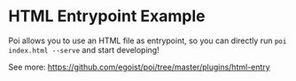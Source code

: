 # HTML Entrypoint Example

Poi allows you to use an HTML file as entrypoint, so you can directly run `poi index.html --serve` and start developing!

See more: https://github.com/egoist/poi/tree/master/plugins/html-entry
